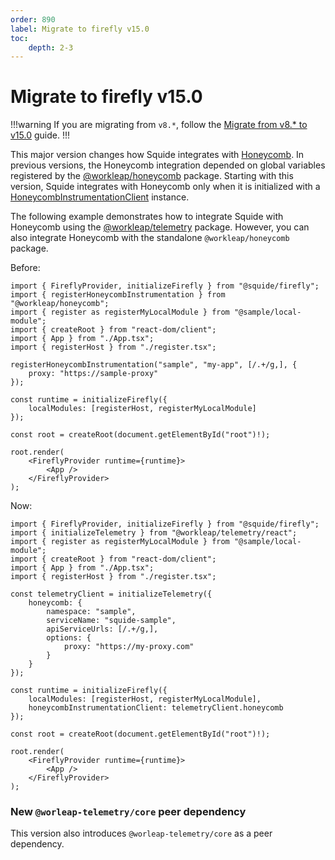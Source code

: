 ```yaml
---
order: 890
label: Migrate to firefly v15.0
toc:
    depth: 2-3
---
```


# Migrate to firefly v15.0

!!!warning
If you are migrating from `v8.*`, follow the [Migrate from v8.* to v15.0](./migrate-from-v8-to-v15.0.md) guide.
!!!

This major version changes how Squide integrates with [Honeycomb](https://www.honeycomb.io/). In previous versions, the Honeycomb integration depended on global variables registered by the [@workleap/honeycomb](https://www.npmjs.com/package/@workleap/honeycomb) package. Starting with this version, Squide integrates with Honeycomb only when it is initialized with a [HoneycombInstrumentationClient](https://workleap.github.io/wl-telemetry/reference/telemetry/honeycombinstrumentationclient/) instance.

The following example demonstrates how to integrate Squide with Honeycomb using the [@workleap/telemetry](https://www.npmjs.com/package/@workleap/telemetry) package. However, you can also integrate Honeycomb with the standalone `@workleap/honeycomb` package.

Before:

```tsx host/src/index.tsx
import { FireflyProvider, initializeFirefly } from "@squide/firefly";
import { registerHoneycombInstrumentation } from "@workleap/honeycomb";
import { register as registerMyLocalModule } from "@sample/local-module";
import { createRoot } from "react-dom/client";
import { App } from "./App.tsx";
import { registerHost } from "./register.tsx";

registerHoneycombInstrumentation("sample", "my-app", [/.+/g,], {
    proxy: "https://sample-proxy"
});

const runtime = initializeFirefly({
    localModules: [registerHost, registerMyLocalModule]
});

const root = createRoot(document.getElementById("root")!);

root.render(
    <FireflyProvider runtime={runtime}>
        <App />
    </FireflyProvider>
);
```

Now:

```tsx !#8-17,21 host/src/index.tsx
import { FireflyProvider, initializeFirefly } from "@squide/firefly";
import { initializeTelemetry } from "@workleap/telemetry/react";
import { register as registerMyLocalModule } from "@sample/local-module";
import { createRoot } from "react-dom/client";
import { App } from "./App.tsx";
import { registerHost } from "./register.tsx";

const telemetryClient = initializeTelemetry({
    honeycomb: {
        namespace: "sample",
        serviceName: "squide-sample",
        apiServiceUrls: [/.+/g,],
        options: {
            proxy: "https://my-proxy.com"
        }
    }
});

const runtime = initializeFirefly({
    localModules: [registerHost, registerMyLocalModule],
    honeycombInstrumentationClient: telemetryClient.honeycomb
});

const root = createRoot(document.getElementById("root")!);

root.render(
    <FireflyProvider runtime={runtime}>
        <App />
    </FireflyProvider>
);
```

### New `@worleap-telemetry/core` peer dependency

This version also introduces `@worleap-telemetry/core` as a peer dependency.
